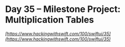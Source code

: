 # Day 35 – Milestone Project: Multiplication Tables

_[https://www.hackingwithswift.com/100/swiftui/35](https://www.hackingwithswift.com/100/swiftui/35)_
